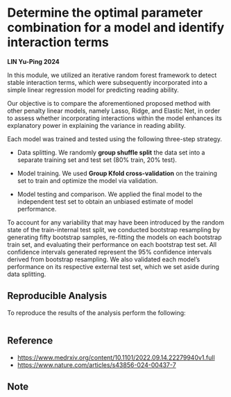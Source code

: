 # Determine the optimal parameter combination for a model and identify interaction terms



**LIN Yu-Ping 2024**

In this module, we utilized an iterative random forest framework to detect stable interaction terms, which were subsequently incorporated into a simple linear regression model for predicting reading ability.

Our objective is to compare the aforementioned proposed method with other penalty linear models, namely Lasso, Ridge, and Elastic Net, in order to assess whether incorporating interactions within the model enhances its explanatory power in explaining the variance in reading ability.


Each model was trained and tested using the following three-step strategy.  

+ Data splitting. We randomly **group shuffle split** the data set into a separate training set and test set (80% train, 20% test). 

+ Model training. We used **Group Kfold cross-validation** on the training set to train and optimize the model via validation. 

+ Model testing and comparison. We applied the final model to the independent test set to obtain an unbiased estimate of model performance. 


To account for any variability that may have been introduced by the random state of the train-internal test split, we conducted bootstrap resampling by generating fifty bootstrap samples, re-fitting the models on each bootstrap train set, and evaluating their performance on each bootstrap test set. All confidence intervals generated represent the 95% confidence intervals derived from bootstrap resampling. We also validated each model’s performance on its respective external test set, which we set aside during data splitting.







## Reproducible Analysis

To reproduce the results of the  analysis perform the following:

```bash

``````

## Reference
- https://www.medrxiv.org/content/10.1101/2022.09.14.22279940v1.full
- https://www.nature.com/articles/s43856-024-00437-7


## Note
